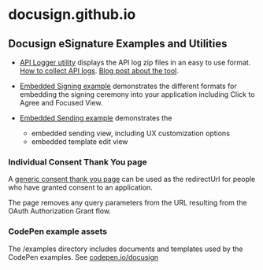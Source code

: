 # docusign.github.io

## Docusign eSignature Examples and Utilities

* [API Logger utility](https://docusign.github.io/apiLogger) displays the API log zip
files in an easy to use format. 
[How to collect API logs](https://support.docusign.com/s/document-item?language=en_US&rsc_301&bundleId=jux1643235969954&topicId=poz1578456669909.html&_LANG=enus). [Blog post about the tool](https://www.docusign.com/blog/developers/analyze-your-api-calls-api-logger).

* [Embedded Signing example](app-examples/embedded-signing/) demonstrates the different formats for 
embedding the signing ceremony into your application including Click to Agree and Focused View.

* [Embedded Sending example](app-examples/embedded-views-v2) demonstrates the 
    * embedded sending view, including UX customization options
    * embedded template edit view

### Individual Consent Thank You page
A [generic consent thank you page](https://docusign.github.io/thankyou) can be used
as the redirectUrl for people who have granted consent to an application.

The page removes any query parameters from the URL resulting from the OAuth Authorization Grant flow.

### CodePen example assets
The /examples directory includes documents and templates used by the CodePen examples. 
See [codepen.io/docusign](https://codepen.io/docusign)

